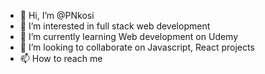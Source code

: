 - 👋 Hi, I’m @PNkosi
- 👀 I’m interested in full stack web development
- 🌱 I’m currently learning Web development on Udemy
- 💞️ I’m looking to collaborate on Javascript, React projects
- 📫 How to reach me

<!---
PNkosi/PNkosi is a ✨ special ✨ repository because its `README.md` (this file) appears on your GitHub profile.
You can click the Preview link to take a look at your changes.
--->
